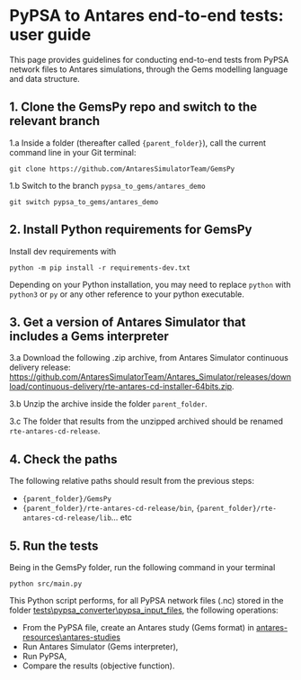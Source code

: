# PyPSA to Antares end-to-end tests: user guide

This page provides guidelines for conducting end-to-end tests from PyPSA network files to Antares simulations, through the Gems modelling language and data structure.

## 1. Clone the GemsPy repo and switch to the relevant branch

1.a Inside a folder (thereafter called `{parent_folder}`), call the current command line in your Git terminal:

~~~
git clone https://github.com/AntaresSimulatorTeam/GemsPy
~~~

1.b Switch to the branch `pypsa_to_gems/antares_demo`

~~~
git switch pypsa_to_gems/antares_demo
~~~

## 2. Install Python requirements for GemsPy

Install dev requirements with 
~~~
python -m pip install -r requirements-dev.txt
~~~
Depending on your Python installation, you may need to replace `python` with `python3` or `py` or any other reference to your python executable.

## 3.  Get a version of Antares Simulator that includes a Gems interpreter

3.a Download the following .zip archive, from Antares Simulator continuous delivery release: https://github.com/AntaresSimulatorTeam/Antares_Simulator/releases/download/continuous-delivery/rte-antares-cd-installer-64bits.zip.

3.b Unzip the archive inside the folder `parent_folder`. 

3.c The folder that results from the unzipped archived should be renamed `rte-antares-cd-release`.


## 4. Check the paths

The following relative paths should result from the previous steps:
- `{parent_folder}/GemsPy`
- `{parent_folder}/rte-antares-cd-release/bin`, `{parent_folder}/rte-antares-cd-release/lib`... etc


## 5. Run the tests

Being in the GemsPy folder, run the following command in your terminal

~~~
python src/main.py
~~~

This Python script performs, for all PyPSA network files (.nc) stored in the folder [tests\pypsa_converter\pypsa_input_files](https://github.com/AntaresSimulatorTeam/GemsPy/tree/pypsa_to_gems/antares_demo/tests/pypsa_converter/pypsa_input_files), the following operations:
- From the PyPSA file, create an Antares study (Gems format) in [antares-resources\antares-studies](https://github.com/AntaresSimulatorTeam/GemsPy/tree/pypsa_to_gems/antares_demo/antares-resources/antares-studies)
- Run Antares Simulator (Gems interpreter),
- Run PyPSA,
- Compare the results (objective function).



